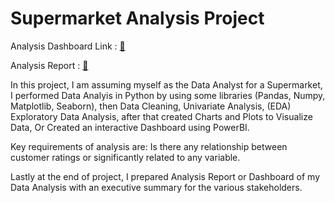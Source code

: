 # Supermarket Analysis Project

Analysis Dashboard Link : [🔗](https://www.novypro.com/project/supermarket-analysis-dashboard)

Analysis Report : [🔗](https://drive.google.com/file/d/12H71j4e7dtkV_SgTAb0SUB8yt9TbJ5xQ/view?usp=drive_link)

In this project, I am assuming myself as the Data Analyst for a Supermarket, I performed Data Analyis in Python by using some libraries (Pandas, Numpy, Matplotlib, Seaborn), then Data Cleaning, Univariate Analysis, (EDA) Exploratory Data Analysis, after that created Charts and Plots to Visualize Data, Or Created an interactive Dashboard using PowerBI.

Key requirements of analysis are: Is there any relationship between customer ratings or significantly related to any variable.

Lastly at the end of project, I prepared Analysis Report or Dashboard of my Data Analysis with an executive summary for the various stakeholders.
